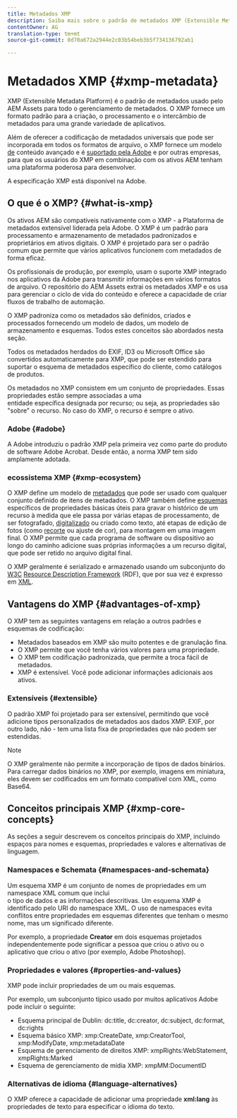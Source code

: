 ```yaml
---
title: Metadados XMP
description: Saiba mais sobre o padrão de metadados XMP (Extensible Metadata Platform) usado pelo AEM Assets para gerenciamento de metadados. O XMP fornece um formato padrão para a criação, o processamento e o intercâmbio de metadados para uma grande variedade de aplicativos.
contentOwner: AG
translation-type: tm+mt
source-git-commit: 0d70a672a2944e2c03b54beb3b5f734136792ab1

---
```



# Metadados XMP {#xmp-metadata}

XMP (Extensible Metadata Platform) é o padrão de metadados usado pelo AEM Assets para todo o gerenciamento de metadados. O XMP fornece um formato padrão para a criação, o processamento e o intercâmbio de metadados para uma grande variedade de aplicativos.

Além de oferecer a codificação de metadados universais que pode ser incorporada em todos os formatos de arquivo, o XMP fornece um modelo [de](xmp.md#xmp-core-concepts) conteúdo avançado e é [suportado pela Adobe](xmp.md#advantages-of-xmp) e por outras empresas, para que os usuários do XMP em combinação com os ativos AEM tenham uma plataforma poderosa para desenvolver.

A especificação [](https://www.adobe.com/devnet/xmp.html) XMP está disponível na Adobe.

## O que é o XMP? {#what-is-xmp}

Os ativos AEM são compatíveis nativamente com o XMP - a Plataforma de metadados extensível liderada pela Adobe. O XMP é um padrão para processamento e armazenamento de metadados padronizados e proprietários em ativos digitais. O XMP é projetado para ser o padrão comum que permite que vários aplicativos funcionem com metadados de forma eficaz.

Os profissionais de produção, por exemplo, usam o suporte XMP integrado nos aplicativos da Adobe para transmitir informações em vários formatos de arquivo. O repositório do AEM Assets extrai os metadados XMP e os usa para gerenciar o ciclo de vida do conteúdo e oferece a capacidade de criar fluxos de trabalho de automação.

O XMP padroniza como os metadados são definidos, criados e processados fornecendo um modelo de dados, um modelo de armazenamento e esquemas. Todos estes conceitos são abordados nesta seção.

Todos os metadados herdados do EXIF, ID3 ou Microsoft Office são convertidos automaticamente para XMP, que pode ser estendido para suportar o esquema de metadados específico do cliente, como catálogos de produtos.

Os metadados no XMP consistem em um conjunto de propriedades. Essas propriedades estão sempre associadas a uma\
entidade específica designada por recurso; ou seja, as propriedades são &quot;sobre&quot; o recurso. No caso do XMP, o recurso é sempre o ativo.

### Adobe {#adobe}

A Adobe introduziu o padrão XMP pela primeira vez como parte do produto de software Adobe Acrobat. Desde então, a norma XMP tem sido amplamente adotada.

### ecossistema XMP {#xmp-ecosystem}

O XMP define um modelo de [metadados](https://en.wikipedia.org/wiki/Metadata) que pode ser usado com qualquer conjunto definido de itens de metadados. O XMP também define [esquemas](https://en.wikipedia.org/wiki/XML_schema) específicos de propriedades básicas úteis para gravar o histórico de um recurso à medida que ele passa por várias etapas de processamento, de ser fotografado, [digitalizado](https://en.wikipedia.org/wiki/Image_scanner) ou criado como texto, até etapas de edição de fotos (como [recorte](https://en.wikipedia.org/wiki/Cropping_%28image%29) ou ajuste de cor), para montagem em uma imagem final. O XMP permite que cada programa de software ou dispositivo ao longo do caminho adicione suas próprias informações a um recurso digital, que pode ser retido no arquivo digital final.

O XMP geralmente é serializado e armazenado usando um subconjunto do [W3C](https://en.wikipedia.org/wiki/World_Wide_Web_Consortium) [Resource Description Framework](https://en.wikipedia.org/wiki/Resource_Description_Framework) (RDF), que por sua vez é expresso em [XML](https://en.wikipedia.org/wiki/XML).

## Vantagens do XMP {#advantages-of-xmp}

O XMP tem as seguintes vantagens em relação a outros padrões e esquemas de codificação:

* Metadados baseados em XMP são muito potentes e de granulação fina.
* O XMP permite que você tenha vários valores para uma propriedade.
* O XMP tem codificação padronizada, que permite a troca fácil de metadados.
* XMP é extensível. Você pode adicionar informações adicionais aos ativos.

### Extensíveis {#extensible}

O padrão XMP foi projetado para ser extensível, permitindo que você adicione tipos personalizados de metadados aos dados XMP. EXIF, por outro lado, não - tem uma lista fixa de propriedades que não podem ser estendidas.

>[!NOTE]
>
>O XMP geralmente não permite a incorporação de tipos de dados binários. Para carregar dados binários no XMP, por exemplo, imagens em miniatura, eles devem ser codificados em um formato compatível com XML, como Base64.

## Conceitos principais XMP {#xmp-core-concepts}

As seções a seguir descrevem os conceitos principais do XMP, incluindo espaços para nomes e esquemas, propriedades e valores e alternativas de linguagem.

### Namespaces e Schemata {#namespaces-and-schemata}

Um esquema XMP é um conjunto de nomes de propriedades em um namespace XML comum que inclui\
o tipo de dados e as informações descritivas. Um esquema XMP é identificado pelo URI do namespace XML. O uso de namespaces evita conflitos entre propriedades em esquemas diferentes que tenham o mesmo nome, mas um significado diferente.

Por exemplo, a propriedade **Creator** em dois esquemas projetados independentemente pode significar a pessoa que criou o ativo ou o aplicativo que criou o ativo (por exemplo, Adobe Photoshop).

### Propriedades e valores {#properties-and-values}

XMP pode incluir propriedades de um ou mais esquemas.

Por exemplo, um subconjunto típico usado por muitos aplicativos Adobe pode incluir o seguinte:

* Esquema principal de Dublin: dc:title, dc:creator, dc:subject, dc:format, dc:rights
* Esquema básico XMP: xmp:CreateDate, xmp:CreatorTool, xmp:ModifyDate, xmp:metadataDate
* Esquema de gerenciamento de direitos XMP: xmpRights:WebStatement, xmpRights:Marked
* Esquema de gerenciamento de mídia XMP: xmpMM:DocumentID

### Alternativas de idioma {#language-alternatives}

O XMP oferece a capacidade de adicionar uma propriedade **xml:lang** às propriedades de texto para especificar o idioma do texto.
